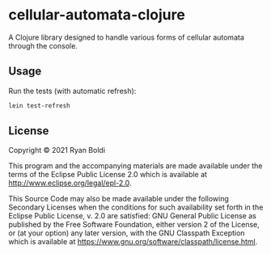 # cellular-automata-clojure

A Clojure library designed to handle various forms of cellular automata through the console.

## Usage

Run the tests (with automatic refresh):

```powershell
lein test-refresh
```

## License

Copyright © 2021 Ryan Boldi

This program and the accompanying materials are made available under the
terms of the Eclipse Public License 2.0 which is available at
http://www.eclipse.org/legal/epl-2.0.

This Source Code may also be made available under the following Secondary
Licenses when the conditions for such availability set forth in the Eclipse
Public License, v. 2.0 are satisfied: GNU General Public License as published by
the Free Software Foundation, either version 2 of the License, or (at your
option) any later version, with the GNU Classpath Exception which is available
at https://www.gnu.org/software/classpath/license.html.

